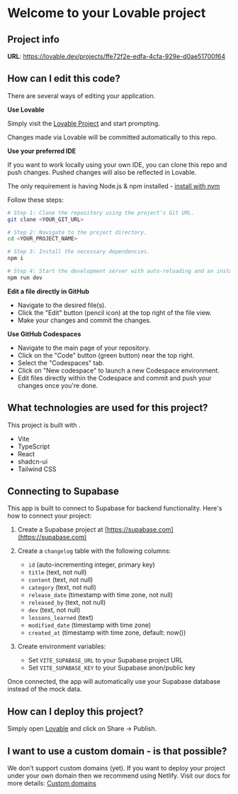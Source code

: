 
# Welcome to your Lovable project

## Project info

**URL**: https://lovable.dev/projects/ffe72f2e-edfa-4cfa-929e-d0ae51700f64

## How can I edit this code?

There are several ways of editing your application.

**Use Lovable**

Simply visit the [Lovable Project](https://lovable.dev/projects/ffe72f2e-edfa-4cfa-929e-d0ae51700f64) and start prompting.

Changes made via Lovable will be committed automatically to this repo.

**Use your preferred IDE**

If you want to work locally using your own IDE, you can clone this repo and push changes. Pushed changes will also be reflected in Lovable.

The only requirement is having Node.js & npm installed - [install with nvm](https://github.com/nvm-sh/nvm#installing-and-updating)

Follow these steps:

```sh
# Step 1: Clone the repository using the project's Git URL.
git clone <YOUR_GIT_URL>

# Step 2: Navigate to the project directory.
cd <YOUR_PROJECT_NAME>

# Step 3: Install the necessary dependencies.
npm i

# Step 4: Start the development server with auto-reloading and an instant preview.
npm run dev
```

**Edit a file directly in GitHub**

- Navigate to the desired file(s).
- Click the "Edit" button (pencil icon) at the top right of the file view.
- Make your changes and commit the changes.

**Use GitHub Codespaces**

- Navigate to the main page of your repository.
- Click on the "Code" button (green button) near the top right.
- Select the "Codespaces" tab.
- Click on "New codespace" to launch a new Codespace environment.
- Edit files directly within the Codespace and commit and push your changes once you're done.

## What technologies are used for this project?

This project is built with .

- Vite
- TypeScript
- React
- shadcn-ui
- Tailwind CSS

## Connecting to Supabase

This app is built to connect to Supabase for backend functionality. Here's how to connect your project:

1. Create a Supabase project at [https://supabase.com](https://supabase.com)
2. Create a `changelog` table with the following columns:
   - `id` (auto-incrementing integer, primary key)
   - `title` (text, not null)
   - `content` (text, not null)
   - `category` (text, not null)
   - `release_date` (timestamp with time zone, not null)
   - `released_by` (text, not null)
   - `dev` (text, not null)
   - `lessons_learned` (text)
   - `modified_date` (timestamp with time zone)
   - `created_at` (timestamp with time zone, default: now())

3. Create environment variables:
   - Set `VITE_SUPABASE_URL` to your Supabase project URL
   - Set `VITE_SUPABASE_KEY` to your Supabase anon/public key

Once connected, the app will automatically use your Supabase database instead of the mock data.

## How can I deploy this project?

Simply open [Lovable](https://lovable.dev/projects/ffe72f2e-edfa-4cfa-929e-d0ae51700f64) and click on Share -> Publish.

## I want to use a custom domain - is that possible?

We don't support custom domains (yet). If you want to deploy your project under your own domain then we recommend using Netlify. Visit our docs for more details: [Custom domains](https://docs.lovable.dev/tips-tricks/custom-domain/)
